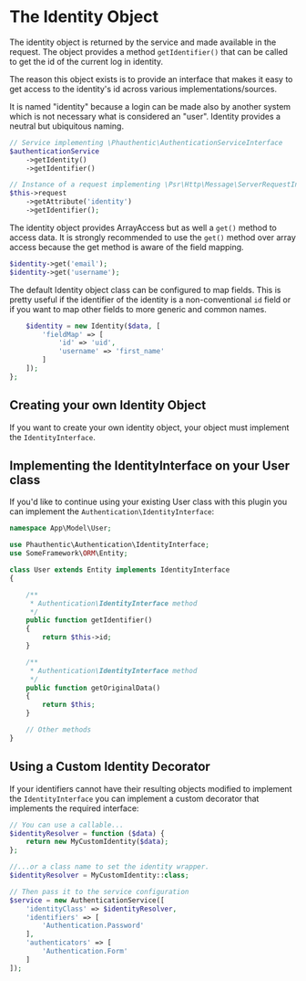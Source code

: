 # The Identity Object

The identity object is returned by the service and made available in the 
request. The object provides a method `getIdentifier()` that can be called to 
get the id of the current log in identity.

The reason this object exists is to provide an interface that makes it easy to 
get access to the identity's id across various implementations/sources.

It is named "identity" because a login can be made also by another system which 
is not necessary what is considered an "user". Identity provides a neutral but 
ubiquitous naming.

```php
// Service implementing \Phauthentic\AuthenticationServiceInterface
$authenticationService
    ->getIdentity()
    ->getIdentifier()

// Instance of a request implementing \Psr\Http\Message\ServerRequestInterface
$this->request
    ->getAttribute('identity')
    ->getIdentifier();
```

The identity object provides ArrayAccess but as well a `get()` method to access 
data. It is strongly recommended to use the `get()` method over array access 
because the get method is aware of the field mapping. 

```php
$identity->get('email');
$identity->get('username');
```

The default Identity object class can be configured to map fields. This is 
pretty useful if the identifier of the identity is a non-conventional `id` field 
or if you want to map other fields to more generic and common names.

```php
    $identity = new Identity($data, [
        'fieldMap' => [
            'id' => 'uid',
            'username' => 'first_name'
        ]
    ]);
};
```

## Creating your own Identity Object

If you want to create your own identity object, your object must implement the
`IdentityInterface`.

## Implementing the IdentityInterface on your User class

If you'd like to continue using your existing User class with this plugin you
can implement the `Authentication\IdentityInterface`:

```php
namespace App\Model\User;

use Phauthentic\Authentication\IdentityInterface;
use SomeFramework\ORM\Entity;

class User extends Entity implements IdentityInterface
{

    /**
     * Authentication\IdentityInterface method
     */
    public function getIdentifier()
    {
        return $this->id;
    }

    /**
     * Authentication\IdentityInterface method
     */
    public function getOriginalData()
    {
        return $this;
    }

    // Other methods
}
```

## Using a Custom Identity Decorator

If your identifiers cannot have their resulting objects modified to implement 
the `IdentityInterface` you can implement a custom decorator that implements the 
required interface:

```php
// You can use a callable...
$identityResolver = function ($data) {
    return new MyCustomIdentity($data);
};

//...or a class name to set the identity wrapper.
$identityResolver = MyCustomIdentity::class;

// Then pass it to the service configuration
$service = new AuthenticationService([
    'identityClass' => $identityResolver,
    'identifiers' => [
        'Authentication.Password'
    ],
    'authenticators' => [
        'Authentication.Form'
    ]
]);
```

